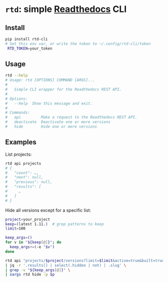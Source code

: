 # `rtd`: simple [Readthedocs] CLI

## Install
```bash
pip install rtd-cli
# Set this env var, or write the token to ~/.config/rtd-cli/token
 RTD_TOKEN=your_token
```

## Usage
```bash
rtd --help
# Usage: rtd [OPTIONS] COMMAND [ARGS]...
#
#   Simple CLI wrapper for the Readthedocs REST API.
#
# Options:
#   --help  Show this message and exit.
#
# Commands:
#   api         Make a request to the Readthedocs REST API.
#   deactivate  Deactivate one or more versions
#   hide        Hide one or more versions
```

## Examples

List projects:
```bash
rtd api projects
# {
#   "count": …,
#   "next": null,
#   "previous": null,
#   "results": [
#     …
#   ]
# }
```

Hide all versions except for a specific list:

```bash
project=your_project
keep=(latest 1.11.)  # grep patterns to keep
limit=100

keep_args=()
for v in "${keep[@]}"; do
  keep_args+=(-e "$v")
done

rtd api "projects/$project/versions?limit=$limit&active=true&built=true" \
| jq -r '.results[] | select(.hidden | not) | .slug' \
| grep -v "${keep_args[@]}" \
| xargs rtd hide -p $p
```

[Readthedocs]: https://readthedocs.org
